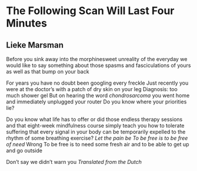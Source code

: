 # The Following Scan Will Last Four Minutes
## Lieke Marsman
Before you sink away
into the morphinesweet unreality of the everyday
we would like to say something
about those spasms and fasciculations of yours
as well as that bump on your back

For years you have no doubt been googling every freckle
Just recently
you were at the doctor’s with a patch of dry skin on your leg
Diagnosis: too much shower gel
But on hearing the word _chondrosarcoma_
you went home and immediately unplugged your router
Do you know where your priorities lie?

Do you know what life has to offer
or did those endless therapy sessions
and that eight-week mindfulness course
simply teach you how to tolerate suffering
that every signal in your body
can be temporarily expelled
to the rhythm of some breathing exercise?
 _Let the pain be_
 _To be free is to be free of need_
Wrong
To be free is to need some fresh air
and to be able to get up and go outside

Don’t say we didn’t warn you
_Translated from the Dutch_